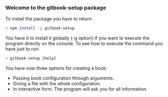 

### Welcome to the gitbook-setup package

To install the package you have to return
```bash
> npm install -g gitbook-setup
```

You have it to install it globally (-g option) if you want to execute the program directly on the console. To see
how to execute the command you have just to run:

```bash
> gitbook-setup [help]
```

You have now three options for creating a book:
 - Passing book configuration through arguments.
 - Giving a file with the whole configuration.
 - In interactive form. The program will ask you for all information.
